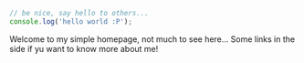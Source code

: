 ```js
// be nice, say hello to others...
console.log('hello world :P');
```

Welcome to my simple homepage, not much to see here... Some links in the side if yu want to know more about me!
